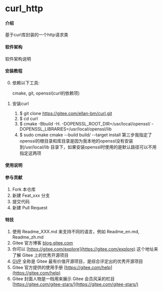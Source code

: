 # curl_http

#### 介绍
基于curl库封装的一个http请求类

#### 软件架构
软件架构说明


#### 安装教程
0. 依赖以下工具:

    cmake, git, openssl(curl的依赖项)

1.  安装curl
    1. $ git clone https://gitee.com/ellan-bm/curl.git
    2. $ cd curl
    3. $ cmake -Bbuild -H. -DOPENSSL_ROOT_DIR=/usr/local/openssl/ -DOPENSSL_LIBRARIES=/usr/local/openssl/lib
    4. $ sudo cmake cmake --build build/ --target install
    第三步我指定了openssl的根目录和库目录是因为我本地的openssl没有安装到/usr/local/lib 目录下，如果安装openssl时使用的是默认路径可以不用指定这两项


#### 使用说明


#### 参与贡献

1.  Fork 本仓库
2.  新建 Feat_xxx 分支
3.  提交代码
4.  新建 Pull Request


#### 特技

1.  使用 Readme\_XXX.md 来支持不同的语言，例如 Readme\_en.md, Readme\_zh.md
2.  Gitee 官方博客 [blog.gitee.com](https://blog.gitee.com)
3.  你可以 [https://gitee.com/explore](https://gitee.com/explore) 这个地址来了解 Gitee 上的优秀开源项目
4.  [GVP](https://gitee.com/gvp) 全称是 Gitee 最有价值开源项目，是综合评定出的优秀开源项目
5.  Gitee 官方提供的使用手册 [https://gitee.com/help](https://gitee.com/help)
6.  Gitee 封面人物是一档用来展示 Gitee 会员风采的栏目 [https://gitee.com/gitee-stars/](https://gitee.com/gitee-stars/)
